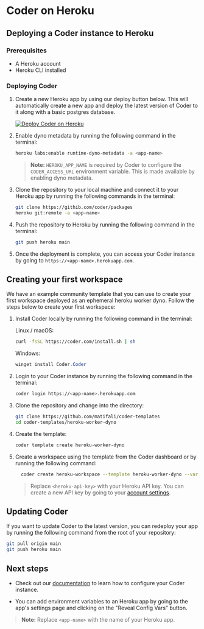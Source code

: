 # Coder on Heroku

## Deploying a Coder instance to Heroku

### Prerequisites

- A Heroku account
- Heroku CLI installed

### Deploying Coder

1. Create a new Heroku app by using our deploy button below. This will automatically create a new app and deploy the latest version of Coder to it along with a basic postgres database.

   [![Deploy Coder on Heroku](https://www.herokucdn.com/deploy/button.svg)](https://heroku.com/deploy?template=https://github.com/coder/packages)

2. Enable dyno metadata by running the following command in the terminal:

   ```bash
   heroku labs:enable runtime-dyno-metadata -a <app-name>
   ```

   > **Note:** `HEROKU_APP_NAME` is required by Coder to configure the `CODER_ACCESS_URL` environment variable. This is made available by enabling dyno metadata.

3. Clone the repository to your local machine and connect it to your Heroku app by running the following commands in the terminal:

   ```bash
   git clone https://githib.com/coder/packages
   heroku git:remote -a <app-name>
   ```

4. Push the repository to Heroku by running the following command in the terminal:

   ```bash
   git push heroku main
   ```

5. Once the deployment is complete, you can access your Coder instance by going to `https://<app-name>.herokuapp.com`.

## Creating your first workspace

We have an example community template that you can use to create your first workspace deployed as an ephemeral heroku worker dyno. Follow the steps below to create your first workspace:

1. Install Coder locally by running the following command in the terminal:

   Linux / macOS:

   ```bash
   curl -fsSL https://coder.com/install.sh | sh
   ```

   Windows:

   ```powershell
   winget install Coder.Coder
   ```

2. Login to your Coder instance by running the following command in the terminal:

   ```bash
   coder login https://<app-name>.herokuapp.com
   ```

3. Clone the repository and change into the directory:

   ```bash
   git clone https://github.com/matifali/coder-templates
   cd coder-templates/heroku-worker-dyno
   ```

4. Create the template:

   ```bash
   coder template create heroku-worker-dyno
   ```

5. Create a workspace using the template from the Coder dashboard or by running the following command:

   ```bash
     coder create heroku-workspace --template heroku-worker-dyno --variable heroku_api_key=<heroku-api-key>
   ```

   > Replace `<heroku-api-key>` with your Heroku API key. You can create a new API key by going to your [account settings](https://dashboard.heroku.com/account).

## Updating Coder

If you want to update Coder to the latest version, you can redeploy your app by running the following command from the root of your repository:

```bash
git pull origin main
git push heroku main
```

## Next steps

- Check out our [documentation](https://coder.com/docs/v2/latest/admin/configure) to learn how to configure your Coder instance.

- You can add environment variables to an Heroku app by going to the app's settings page and clicking on the "Reveal Config Vars" button.

> **Note:** Replace `<app-name>` with the name of your Heroku app.
